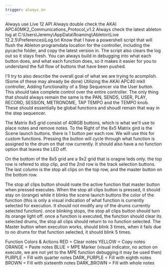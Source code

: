 ```yaml
---
trigger: always_on
---
```


Always use Live 12 API 
Always double check the AKAI APC40MK2_Communications_Protocol_v1.2
Always check the latest ableton log at C:\Users\Jeremy\AppData\Roaming\Ableton\Live 12.2.5\Preferences\Log.txt
Know that I have a powershell script that will flush the Ableton programdata location for the controller, including the pycache folder, and copy the latest version in. The script also clears the log out so it stays fresh.
You can always build in debugging into what each button does, and what each function does, so it makes it easier for you to understand the full flow of buttons that have been pushed. 

I'll try to also describe the overall goal of what we are trying to acomplish. (Some of these may already be done)
Utilizing the AKAI APC40 mkII controller,
Adding functionality of a Step Sequencer via the User button.
This should take complete control over the entire controller.
The only thing that should always remain the same is the PAN, SENDS, USER, PLAY, RECORD, SESSION, METRONOME, TAP TEMPO and the TEMPO knob. These should essentially be global functions and shoudl remain that way in the step sequencer.

The Matrix 8x5 grid consist of 40RGB buttons, which is what we'll use to place notes and remove notes.
To the Right of the 8x5 Matrix gird is the Scene launch buttons. there is 1 button per each row.
We will use this for custom functions. Pressing the button will cycle through what function is assigned to the drum on that row currently. It should also have a no function option that leaves the LED off.

On the bottom of the 8x5 grid are a 9x2 grid that is oragne leds only.
the top row is refered to stop clip, and the 2nd row is the track selection buttons.
The last column is the stop all clips on the top row, and the master button on the bottom row.

The stop all clips button should roate the active function that master button when pressed executes.
When the stop all clips button is pressed, it should stay on (orange) while it blinks the scene launch buttons the color of the function (this is only a visual indication of what function is currently selected for execution. It should not modify any of the drums currently selected function). once blinking stops, the stop all clips button should turn its orange light off.
once a function is executed, the function should clear its selected drums, the stop all clips should return to no function selected.
The Master button when execution works, should blink 3 times, when it fails due to no drums for that function selected, it should blink 5 times.

Function Colors & Actions
RED = Clear notes
YELLOW = Copy notes
ORANGE = Paste notes
BLUE = MPE Marker (visual indicator, no action on execute, we are not yet to the MPE function debugging it may be used then)
PURPLE = Fill with quarter notes
DARK_PURPLE = Fill with eighth notes
BROWN = Fill with sixteenth notes
DARK_BROWN = Fill with whole notes